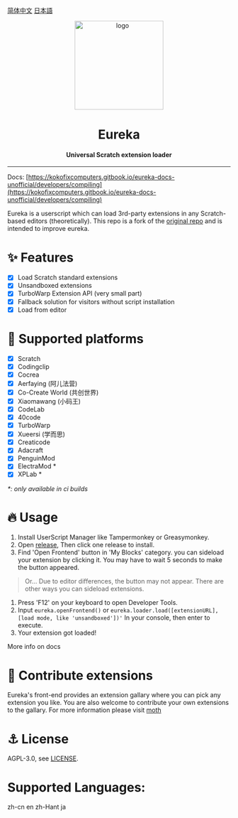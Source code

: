 [简体中文](./README-zh_CN.md) [日本語](./README-ja_JP.md)

<div align="center">

<img alt="logo" src="./assets/eureka.svg" width="200px">

# Eureka
#### Universal Scratch extension loader

</div>

---
Docs: [https://kokofixcomputers.gitbook.io/eureka-docs-unofficial/developers/compiling](https://kokofixcomputers.gitbook.io/eureka-docs-unofficial/developers/compiling)

Eureka is a userscript which can load 3rd-party extensions in any Scratch-based editors (theoretically).
This repo is a fork of the [original repo](https://github.com/EurekaScratch/eureka) and is intended to improve eureka.
# ✨ Features
- [x] Load Scratch standard extensions
- [x] Unsandboxed extensions
- [x] TurboWarp Extension API (very small part)
- [x] Fallback solution for visitors without script installation
- [x] Load from editor

# 🌈 Supported platforms
- [x] Scratch
- [x] Codingclip
- [x] Cocrea
- [x] Aerfaying (阿儿法营)
- [x] Co-Create World (共创世界)
- [x] Xiaomawang (小码王)
- [x] CodeLab
- [x] 40code
- [x] TurboWarp
- [x] Xueersi (学而思)
- [x] Creaticode
- [x] Adacraft
- [x] PenguinMod
- [x] ElectraMod *
- [x] XPLab *

*\*: only available in ci builds*

# 🔥 Usage
1. Install UserScript Manager like Tampermonkey or Greasymonkey.
2. Open [release](https://github.com/kokofixcomputers/eureka/releases), Then click one release to install.
3. Find 'Open Frontend' button in 'My Blocks' category. you can sideload your extension by clicking it. You may have to wait 5 seconds to make the button appeared.

> Or... Due to editor differences, the button may not appear. There are other ways you can sideload extensions.   

1. Press 'F12' on your keyboard to open Developer Tools.
2. Input ``eureka.openFrontend()`` or ``eureka.loader.load([extensionURL], [load mode, like 'unsandboxed'])'`` In your console, then enter to execute.
3. Your extension got loaded!

More info on docs

# 🥰 Contribute extensions
Eureka's front-end provides an extension gallary where you can pick any extension you like. You are also welcome to contribute your own extensions to the gallary. For more information please visit [moth](https://github.com/EurekaScratch/moth)

# ⚓ License
AGPL-3.0, see [LICENSE](./LICENSE).

# Supported Languages:
zh-cn
en
zh-Hant
ja

